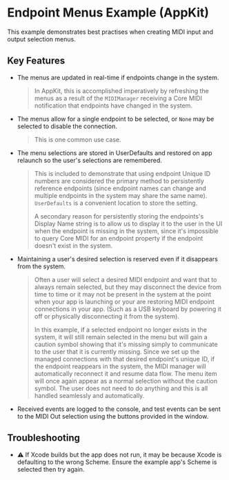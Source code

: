 # Endpoint Menus Example (AppKit)

This example demonstrates best practises when creating MIDI input and output selection menus.

## Key Features

- The menus are updated in real-time if endpoints change in the system.
  
  > In AppKit, this is accomplished imperatively by refreshing the menus as a result of the `MIDIManager` receiving a Core MIDI notification that endpoints have changed in the system.
  
- The menus allow for a single endpoint to be selected, or `None` may be selected to disable the connection.
  
  > This is one common use case.

- The menu selections are stored in UserDefaults and restored on app relaunch so the user's selections are remembered.
  
  > This is included to demonstrate that using endpoint Unique ID numbers are considered the primary method to persistently reference endpoints (since endpoint names can change and multiple endpoints in the system may share the same name). `UserDefaults` is a convenient location to store the setting.
  >
  > A secondary reason for persistently storing the endpoints's Display Name string is to allow us to display it to the user in the UI when the endpoint is missing in the system, since it's impossible to query Core MIDI for an endpoint property if the endpoint doesn't exist in the system.

- Maintaining a user's desired selection is reserved even if it disappears from the system.
  
  > Often a user will select a desired MIDI endpoint and want that to always remain selected, but they may disconnect the device from time to time or it may not be present in the system at the point when your app is launching or your are restoring MIDI endpoint connections in your app. (Such as a USB keyboard by powering it off or physically disconnecting it from the system).
  >
  > In this example, if a selected endpoint no longer exists in the system, it will still remain selected in the menu but will gain a caution symbol showing that it's missing simply to communicate to the user that it is currently missing. Since we set up the managed connections with that desired endpoint's unique ID, if the endpoint reappears in the system, the MIDI manager will automatically reconnect it and resume data flow. The menu item will once again appear as a normal selection without the caution symbol. The user does not need to do anything and this is all handled seamlessly and automatically.

- Received events are logged to the console, and test events can be sent to the MIDI Out selection using the buttons provided in the window.

## Troubleshooting

- ⚠️ If Xcode builds but the app does not run, it may be because Xcode is defaulting to the wrong Scheme. Ensure the example app's Scheme is selected then try again.
